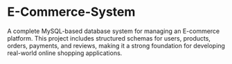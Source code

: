 # E-Commerce-System
A complete MySQL-based database system for managing an E-commerce platform. This project includes structured schemas for users, products, orders, payments, and reviews, making it a strong foundation for developing real-world online shopping applications.
